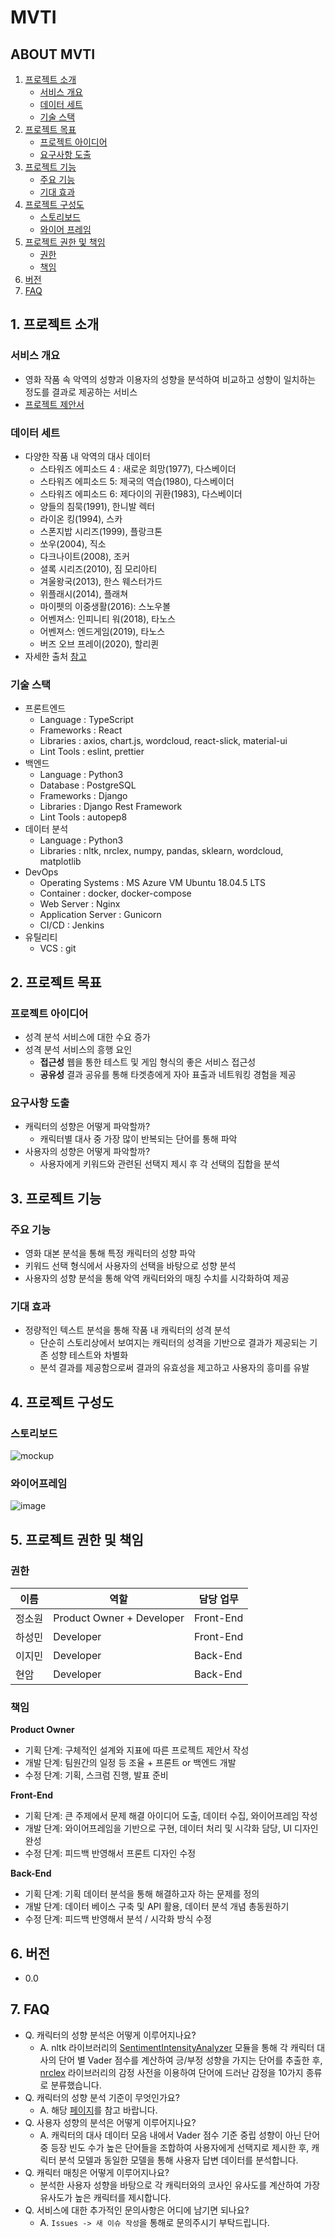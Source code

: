 # MVTI

## ABOUT MVTI

1. [프로젝트 소개](#1-프로젝트-소개)
   - [서비스 개요](#서비스-개요)
   - [데이터 세트](#데이터-세트)
   - [기술 스택](#기술-스택)
2. [프로젝트 목표](#2-프로젝트-목표)
   - [프로젝트 아이디어](#프로젝트-아이디어)
   - [요구사항 도출](#요구사항-도출)
3. [프로젝트 기능](#3-프로젝트-기능)
   - [주요 기능](#주요-기능)
   - [기대 효과](#기대-효과)
4. [프로젝트 구성도](#4-프로젝트-구성도)
   - [스토리보드](#스토리보드)
   - [와이어 프레임](#와이어-프레임)
5. [프로젝트 권한 및 책임](#5-프로젝트-권한-및-책임)
   - [권한](#권한)
   - [책임](#책임)
6. [버전](#6-버전)
7. [FAQ](#7-FAQ)

## 1. 프로젝트 소개
### 서비스 개요

- 영화 작품 속 악역의 성향과 이용자의 성향을 분석하여 비교하고 성향이 일치하는 정도를 결과로 제공하는 서비스
- [프로젝트 제안서](https://www.notion.so/75f92035db464471bd947cf7ef3abca0)

### 데이터 세트

- 다양한 작품 내 악역의 대사 데이터
  - 스타워즈 에피소드 4 : 새로운 희망(1977), 다스베이더
  - 스타워즈 에피소드 5: 제국의 역습(1980), 다스베이더
  - 스타워즈 에피소드 6: 제다이의 귀환(1983), 다스베이더
  - 양들의 침묵(1991), 한니발 렉터
  - 라이온 킹(1994), 스카
  - 스폰지밥 시리즈(1999), 플랑크톤
  - 쏘우(2004), 직소
  - 다크나이트(2008), 조커
  - 셜록 시리즈(2010), 짐 모리아티
  - 겨울왕국(2013), 한스 웨스터가드
  - 위플래시(2014), 플래쳐
  - 마이펫의 이중생활(2016): 스노우볼
  - 어벤져스: 인피니티 워(2018), 타노스
  - 어벤져스: 엔드게임(2019), 타노스
  - 버즈 오브 프레이(2020), 할리퀸
- 자세한 출처 [참고](https://www.notion.so/fb9f17e552494976ae091dc72438ca69)

### 기술 스택

- 프론트엔드
  - Language : TypeScript
  - Frameworks : React
  - Libraries : axios, chart.js, wordcloud, react-slick, material-ui
  - Lint Tools : eslint, prettier
- 백엔드
  - Language : Python3
  - Database : PostgreSQL 
  - Frameworks : Django
  - Libraries : Django Rest Framework
  - Lint Tools : autopep8
- 데이터 분석
  - Language : Python3
  - Libraries : nltk, nrclex, numpy, pandas, sklearn, wordcloud, matplotlib
- DevOps
  - Operating Systems : MS Azure VM Ubuntu 18.04.5 LTS
  - Container : docker, docker-compose
  - Web Server : Nginx
  - Application Server : Gunicorn
  - CI/CD : Jenkins
- 유틸리티
  - VCS : git 

## 2. 프로젝트 목표

### 프로젝트 아이디어

- 성격 분석 서비스에 대한 수요 증가
- 성격 분석 서비스의 흥행 요인
  - **접근성** 웹을 통한 테스트 및 게임 형식의 좋은 서비스 접근성
  - **공유성** 결과 공유를 통해 타겟층에게 자아 표출과 네트워킹 경험을 제공

### 요구사항 도출

- 캐릭터의 성향은 어떻게 파악할까?
  - 캐릭터별 대사 중 가장 많이 반복되는 단어를 통해 파악
- 사용자의 성향은 어떻게 파악할까?
  - 사용자에게 키워드와 관련된 선택지 제시 후 각 선택의 집합을 분석

## 3. 프로젝트 기능

### 주요 기능

- 영화 대본 분석을 통해 특정 캐릭터의 성향 파악
- 키워드 선택 형식에서 사용자의 선택을 바탕으로 성향 분석
- 사용자의 성향 분석을 통해 악역 캐릭터와의 매칭 수치를 시각화하여 제공

### 기대 효과

- 정량적인 텍스트 분석을 통해 작품 내 캐릭터의 성격 분석
  - 단순히 스토리상에서 보여지는 캐릭터의 성격을 기반으로 결과가 제공되는 기존 성향 테스트와 차별화
  - 분석 결과를 제공함으로써 결과의 유효성을 제고하고 사용자의 흥미를 유발

## 4. 프로젝트 구성도

### 스토리보드

![mockup](/uploads/66f83e15aeafd152814c1e61fd47f843/mockup.png)

### 와이어프레임

![image](/uploads/ae2186b9feac771bdc252593f509d828/image.png)

## 5. 프로젝트 권한 및 책임

### 권한

| 이름   | 역할                      | 담당 업무 |
| ------ | ------------------------- | --------- |
| 정소원 | Product Owner + Developer | Front-End |
| 하성민 | Developer                 | Front-End |
| 이지민 | Developer                 | Back-End  |
| 현암   | Developer                 | Back-End  |

### 책임

**Product Owner**

- 기획 단계: 구체적인 설계와 지표에 따른 프로젝트 제안서 작성
- 개발 단계: 팀원간의 일정 등 조율 + 프론트 or 백엔드 개발
- 수정 단계: 기획, 스크럼 진행, 발표 준비

**Front-End**

- 기획 단계: 큰 주제에서 문제 해결 아이디어 도출, 데이터 수집, 와이어프레임 작성
- 개발 단계: 와이어프레임을 기반으로 구현, 데이터 처리 및 시각화 담당, UI 디자인 완성
- 수정 단계: 피드백 반영해서 프론트 디자인 수정

**Back-End**

- 기획 단계: 기획 데이터 분석을 통해 해결하고자 하는 문제를 정의
- 개발 단계: 데이터 베이스 구축 및 API 활용, 데이터 분석 개념 총동원하기
- 수정 단계: 피드백 반영해서 분석 / 시각화 방식 수정

## 6. 버전

- 0.0

## 7. FAQ

- Q. 캐릭터의 성향 분석은 어떻게 이루어지나요? 
  - A. nltk 라이브러리의 [SentimentIntensityAnalyzer](https://www.nltk.org/_modules/nltk/sentiment/vader.html#SentimentIntensityAnalyzer) 모듈을 통해 각 캐릭터 대사의 단어 별 Vader 점수를 계산하여 긍/부정 성향을 가지는 단어를 추출한 후, [nrclex](https://github.com/metalcorebear/NRCLex) 라이브러리의 감정 사전을 이용하여 단어에 드러난 감정을 10가지 종류로 분류했습니다. 
- Q. 캐릭터의 성향 분석 기준이 무엇인가요?
  - A. 해당 [페이지](https://www.notion.so/5f055f440c1f413d83f4cd160c0df47f?v=65fbef7f4a9a419a908efd103d548149)를 참고 바랍니다. 
- Q. 사용자 성향의 분석은 어떻게 이루어지나요? 
  - A. 캐릭터의 대사 데이터 모음 내에서 Vader 점수 기준 중립 성향이 아닌 단어 중 등장 빈도 수가 높은 단어들을 조합하여 사용자에게 선택지로 제시한 후, 캐릭터 분석 모델과 동일한 모델을 통해 사용자 답변 데이터를 분석합니다. 
- Q. 캐릭터 매칭은 어떻게 이루어지나요? 
  - 분석한 사용자 성향을 바탕으로 각 캐릭터와의 코사인 유사도를 계산하여 가장 유사도가 높은 캐릭터를 제시합니다.
- Q. 서비스에 대한 추가적인 문의사항은 어디에 남기면 되나요?
  - A. `Issues -> 새 이슈 작성`을 통해로 문의주시기 부탁드립니다. 